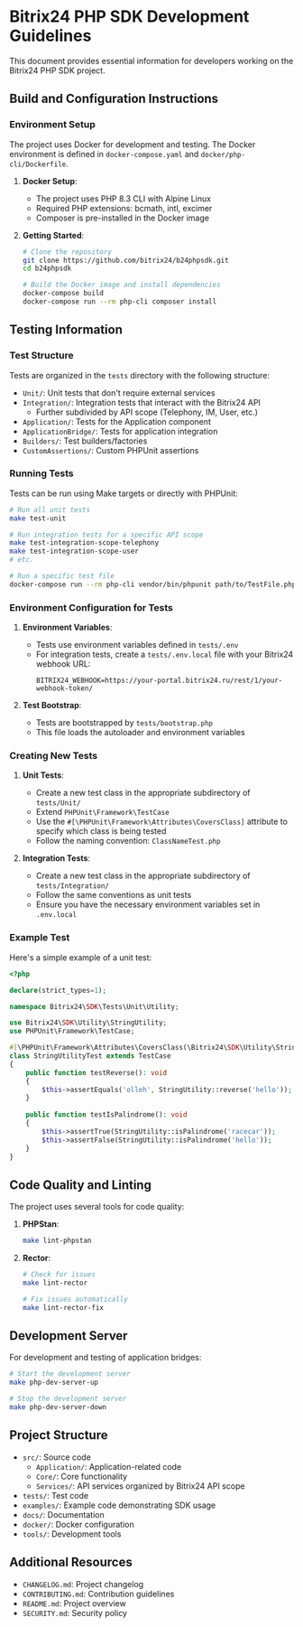 # Bitrix24 PHP SDK Development Guidelines

This document provides essential information for developers working on the Bitrix24 PHP SDK project.

## Build and Configuration Instructions

### Environment Setup

The project uses Docker for development and testing. The Docker environment is defined in `docker-compose.yaml` and `docker/php-cli/Dockerfile`.

1. **Docker Setup**:
   - The project uses PHP 8.3 CLI with Alpine Linux
   - Required PHP extensions: bcmath, intl, excimer
   - Composer is pre-installed in the Docker image

2. **Getting Started**:
   ```bash
   # Clone the repository
   git clone https://github.com/bitrix24/b24phpsdk.git
   cd b24phpsdk
   
   # Build the Docker image and install dependencies
   docker-compose build
   docker-compose run --rm php-cli composer install
   ```

## Testing Information

### Test Structure

Tests are organized in the `tests` directory with the following structure:
- `Unit/`: Unit tests that don't require external services
- `Integration/`: Integration tests that interact with the Bitrix24 API
  - Further subdivided by API scope (Telephony, IM, User, etc.)
- `Application/`: Tests for the Application component
- `ApplicationBridge/`: Tests for application integration
- `Builders/`: Test builders/factories
- `CustomAssertions/`: Custom PHPUnit assertions

### Running Tests

Tests can be run using Make targets or directly with PHPUnit:

```bash
# Run all unit tests
make test-unit

# Run integration tests for a specific API scope
make test-integration-scope-telephony
make test-integration-scope-user
# etc.

# Run a specific test file
docker-compose run --rm php-cli vendor/bin/phpunit path/to/TestFile.php
```

### Environment Configuration for Tests

1. **Environment Variables**:
   - Tests use environment variables defined in `tests/.env`
   - For integration tests, create a `tests/.env.local` file with your Bitrix24 webhook URL:
     ```
     BITRIX24_WEBHOOK=https://your-portal.bitrix24.ru/rest/1/your-webhook-token/
     ```

2. **Test Bootstrap**:
   - Tests are bootstrapped by `tests/bootstrap.php`
   - This file loads the autoloader and environment variables

### Creating New Tests

1. **Unit Tests**:
   - Create a new test class in the appropriate subdirectory of `tests/Unit/`
   - Extend `PHPUnit\Framework\TestCase`
   - Use the `#[\PHPUnit\Framework\Attributes\CoversClass]` attribute to specify which class is being tested
   - Follow the naming convention: `ClassNameTest.php`

2. **Integration Tests**:
   - Create a new test class in the appropriate subdirectory of `tests/Integration/`
   - Follow the same conventions as unit tests
   - Ensure you have the necessary environment variables set in `.env.local`

### Example Test

Here's a simple example of a unit test:

```php
<?php

declare(strict_types=1);

namespace Bitrix24\SDK\Tests\Unit\Utility;

use Bitrix24\SDK\Utility\StringUtility;
use PHPUnit\Framework\TestCase;

#[\PHPUnit\Framework\Attributes\CoversClass(\Bitrix24\SDK\Utility\StringUtility::class)]
class StringUtilityTest extends TestCase
{
    public function testReverse(): void
    {
        $this->assertEquals('olleh', StringUtility::reverse('hello'));
    }
    
    public function testIsPalindrome(): void
    {
        $this->assertTrue(StringUtility::isPalindrome('racecar'));
        $this->assertFalse(StringUtility::isPalindrome('hello'));
    }
}
```

## Code Quality and Linting

The project uses several tools for code quality:

1. **PHPStan**:
   ```bash
   make lint-phpstan
   ```

2. **Rector**:
   ```bash
   # Check for issues
   make lint-rector
   
   # Fix issues automatically
   make lint-rector-fix
   ```

## Development Server

For development and testing of application bridges:

```bash
# Start the development server
make php-dev-server-up

# Stop the development server
make php-dev-server-down
```

## Project Structure

- `src/`: Source code
  - `Application/`: Application-related code
  - `Core/`: Core functionality
  - `Services/`: API services organized by Bitrix24 API scope
- `tests/`: Test code
- `examples/`: Example code demonstrating SDK usage
- `docs/`: Documentation
- `docker/`: Docker configuration
- `tools/`: Development tools

## Additional Resources

- `CHANGELOG.md`: Project changelog
- `CONTRIBUTING.md`: Contribution guidelines
- `README.md`: Project overview
- `SECURITY.md`: Security policy